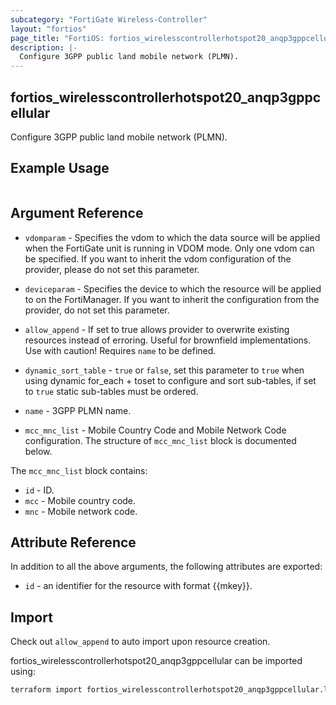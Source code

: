 ```yaml
---
subcategory: "FortiGate Wireless-Controller"
layout: "fortios"
page_title: "FortiOS: fortios_wirelesscontrollerhotspot20_anqp3gppcellular"
description: |-
  Configure 3GPP public land mobile network (PLMN).
---
```


## fortios_wirelesscontrollerhotspot20_anqp3gppcellular
Configure 3GPP public land mobile network (PLMN).

## Example Usage

```hcl

```

## Argument Reference
* `vdomparam` - Specifies the vdom to which the data source will be applied when the FortiGate unit is running in VDOM mode. Only one vdom can be specified. If you want to inherit the vdom configuration of the provider, please do not set this parameter.
* `deviceparam` - Specifies the device to which the resource will be applied to on the FortiManager. If you want to inherit the configuration from the provider, do not set this parameter.
* `allow_append` - If set to true allows provider to overwrite existing resources instead of erroring. Useful for brownfield implementations. Use with caution! Requires `name` to be defined.
* `dynamic_sort_table` - `true` or `false`, set this parameter to `true` when using dynamic for_each + toset to configure and sort sub-tables, if set to `true` static sub-tables must be ordered.

* `name` - 3GPP PLMN name.
* `mcc_mnc_list` - Mobile Country Code and Mobile Network Code configuration. The structure of `mcc_mnc_list` block is documented below.

The `mcc_mnc_list` block contains:

* `id` - ID.
* `mcc` - Mobile country code.
* `mnc` - Mobile network code.

## Attribute Reference

In addition to all the above arguments, the following attributes are exported:
* `id` - an identifier for the resource with format {{mkey}}.

## Import

Check out `allow_append` to auto import upon resource creation.

fortios_wirelesscontrollerhotspot20_anqp3gppcellular can be imported using:
```sh
terraform import fortios_wirelesscontrollerhotspot20_anqp3gppcellular.labelname {{mkey}}
```
